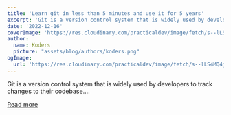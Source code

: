 ```yaml
---
title: 'Learn git in less than 5 minutes and use it for 5 years'
excerpt: 'Git is a version control system that is widely used by developers to track changes to their codebase....'
date: '2022-12-16'
coverImage: 'https://res.cloudinary.com/practicaldev/image/fetch/s--lLS4MQ4j--/c_imagga_scale,f_auto,fl_progressive,h_420,q_auto,w_1000/https://dev-to-uploads.s3.amazonaws.com/uploads/articles/h2gf67vvmbzi65uvib1p.png'
author:
  name: Koders
  picture: "assets/blog/authors/koders.png"
ogImage:
  url: 'https://res.cloudinary.com/practicaldev/image/fetch/s--lLS4MQ4j--/c_imagga_scale,f_auto,fl_progressive,h_420,q_auto,w_1000/https://dev-to-uploads.s3.amazonaws.com/uploads/articles/h2gf67vvmbzi65uvib1p.png'
---
```


Git is a version control system that is widely used by developers to track changes to their codebase....

[Read more](https://dev.to/mohsenkamrani/learn-git-in-less-than-5-minutes-and-use-it-for-5-years-1jcl)
